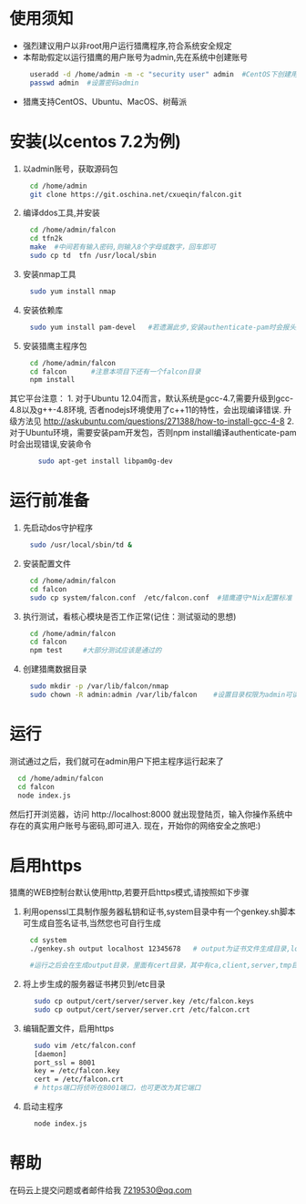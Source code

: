 使用须知
=======
  * 强烈建议用户以非root用户运行猎鹰程序,符合系统安全规定
  * 本帮助假定以运行猎鹰的用户账号为admin,先在系统中创建账号
```sh
     useradd -d /home/admin -m -c "security user" admin  #CentOS下创建用户
     passwd admin  #设置密码admin     
```
  * 猎鹰支持CentOS、Ubuntu、MacOS、树莓派

安装(以centos 7.2为例)
====================
  1. 以admin账号，获取源码包
```sh
     cd /home/admin
     git clone https://git.oschina.net/cxueqin/falcon.git
```
  2. 编译ddos工具,并安装
```sh
     cd /home/admin/falcon
     cd tfn2k
     make  #中间若有输入密码,则输入8个字母或数字，回车即可
     sudo cp td  tfn /usr/local/sbin
```
  3. 安装nmap工具
```sh
     sudo yum install nmap     
```
  4. 安装依赖库
```sh
     sudo yum install pam-devel   #若遗漏此步,安装authenticate-pam时会报头文件缺少错误
```
  5. 安装猎鹰主程序包
```sh
     cd /home/admin/falcon
     cd falcon      #注意本项目下还有一个falcon目录
     npm install    
```
其它平台注意：
     1. 对于Ubuntu 12.04而言，默认系统是gcc-4.7,需要升级到gcc-4.8以及g++-4.8环境, 否者nodejs环境使用了c++11的特性，会出现编译错误. 升级方法见
     http://askubuntu.com/questions/271388/how-to-install-gcc-4-8
     2. 对于Ubuntu环境，需要安装pam开发包，否则npm install编译authenticate-pam时会出现错误,安装命令
```sh
       sudo apt-get install libpam0g-dev
```
运行前准备
=========
  1. 先启动dos守护程序
```sh
     sudo /usr/local/sbin/td &
```
  2. 安装配置文件
```sh
     cd /home/admin/falcon
     cd falcon
     sudo cp system/falcon.conf  /etc/falcon.conf  #猎鹰遵守*Nix配置标准
```
  3. 执行测试，看核心模块是否工作正常(记住：测试驱动的思想)
```sh
     cd /home/admin/falcon
     cd falcon
     npm test     #大部分测试应该是通过的
```
  4. 创建猎鹰数据目录
```sh
     sudo mkdir -p /var/lib/falcon/nmap
     sudo chown -R admin:admin /var/lib/falcon    #设置目录权限为admin可读写
```

运行
======
  测试通过之后，我们就可在admin用户下把主程序运行起来了
```sh
  cd /home/admin/falcon
  cd falcon
  node index.js
```
  然后打开浏览器，访问 http://localhost:8000 就出现登陆页，输入你操作系统中存在的真实用户账号与密码,即可进入. 现在，开始你的网络安全之旅吧:)

启用https
==========
  猎鹰的WEB控制台默认使用http,若要开启https模式,请按照如下步骤
  1. 利用openssl工具制作服务器私钥和证书,system目录中有一个genkey.sh脚本可生成自签名证书,当然您也可自行生成
```sh
     cd system
     ./genkey.sh output localhost 12345678   # output为证书文件生成目录,localhost为证书主机,12345678为CA私钥密码

     #运行之后会在生成output目录，里面有cert目录，其中有ca,client,server,tmp目录,服务器证书就在server目录
```
  2. 将上步生成的服务器证书拷贝到/etc目录
```sh
      sudo cp output/cert/server/server.key /etc/falcon.keys
      sudo cp output/cert/server/server.crt /etc/falcon.crt
```
  3. 编辑配置文件，启用https
```sh
      sudo vim /etc/falcon.conf
      [daemon]
      port_ssl = 8001
      key = /etc/falcon.key
      cert = /etc/falcon.crt
      # https端口将侦听在8001端口，也可更改为其它端口
```
  4. 启动主程序
```sh
      node index.js
```
帮助
=======
  在码云上提交问题或者邮件给我 7219530@qq.com
